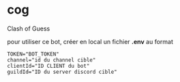 # cog
Clash of Guess

pour utiliser ce bot, créer en local un fichier **.env** au format

```
TOKEN="BOT_TOKEN"
channel="id du channel cible"
clientId="ID CLIENT du bot"
guildId="ID du server discord cible"
```
